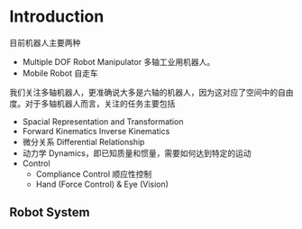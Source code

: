 # Introduction
目前机器人主要两种
- Multiple DOF Robot Manipulator 多轴工业用机器人。
- Mobile Robot 自走车

我们关注多轴机器人，更准确说大多是六轴的机器人，因为这对应了空间中的自由度。对于多轴机器人而言，关注的任务主要包括

- Spacial Representation and Transformation
- Forward Kinematics Inverse Kinematics
- 微分关系 Differential Relationship
- 动力学 Dynamics，即已知质量和惯量，需要如何达到特定的运动
- Control
  - Compliance Control 顺应性控制
  - Hand (Force Control) & Eye (Vision)

## Robot System

